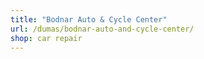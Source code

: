 ```yaml
---
title: "Bodnar Auto & Cycle Center"
url: /dumas/bodnar-auto-and-cycle-center/
shop: car repair
---
```

